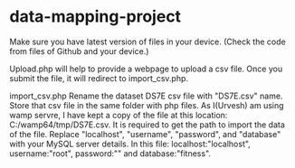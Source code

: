 # data-mapping-project
Make sure you have latest version of files in your device. (Check the code from files of Github and your device.)


Upload.php will help to provide a webpage to upload a csv file. Once you submit the file, it will redirect to import_csv.php.  


import_csv.php
Rename the dataset DS7E csv file with "DS7E.csv" name.
Store that csv file in the same folder with php files.
As I(Urvesh) am using wamp servre, I have kept a copy of the file at this location: C:/wamp64/tmp/DS7E.csv. It is required to get the path to import the data of the file.
Replace "localhost", "username", "password", and "database" with your MySQL server details. 
In this file: localhost:"localhost", username:"root", password:"" and database:"fitness".
